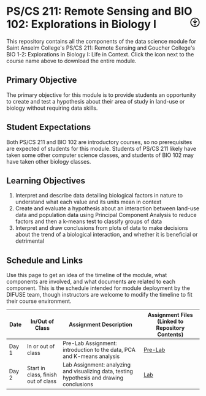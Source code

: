 # PS/CS 211: Remote Sensing and BIO 102: Explorations in Biology I <a href="https://download-directory.github.io/?url=https%3A%2F%2Fgithub.com%2Fdifuse-dartmouth%2FBIOSAT_W23%2Ftree%2Fmain%2Fcompleted_module"><img src="https://github.com/difuse-dartmouth/.github/blob/ecc522189d093025100d24feef5fc134f592c677/profile/download_button.png" alt="Download the entire module" align="right" style="width: 0.25in;"></a>

This repository contains all the components of the data science module for Saint Anselm College's PS/CS 211: Remote Sensing and Goucher College's BIO 1-2: Explorations in Biology I: Life in Context.  Click the icon next to the course name above to download the entire module.

## Primary Objective

The primary objective for this module is to provide students an opportunity to create and test a hypothesis about their area of study in land-use or biology without requiring data skills.

## Student Expectations
Both PS/CS 211 and BIO 102 are introductory courses, so no prerequisites are expected of students for this module. Students of PS/CS 211 likely have taken some other computer science classes, and students of BIO 102 may have taken other biology classes.

## Learning Objectives
1.	Interpret and describe data detailing biological factors in nature to understand what each value and its units mean in context
2.  Create and evaluate a hypothesis about an interaction between land-use data and population data using Principal Component Analysis to reduce factors and then a k-means test to classify groups of data
3.  Interpret and draw conclusions from plots of data to make decisions about the trend of a biological interaction, and whether it is beneficial or detrimental 

## Schedule and Links

Use this page to get an idea of the timeline of the module, what components are involved, and what documents are related to each component. This is the schedule intended for module deployment by the DIFUSE team, though instructors are welcome to modify the timeline to fit their course environment.

| Date             |  In/Out of Class | Assignment Description                     | Assignment Files (Linked to Repository Contents) |
|------------------|-----------------|--------------------------------------------------|--------------------------------------------------|
| Day 1 | In or out of class    | Pre-Lab Assignment: introduction to the data, PCA and K-means analysis  |[Pre-Lab](components/assignment1) |
| Day 2 | Start in class, finish out of class  | Lab Assignment: analyzing and visualizing data, testing hypothesis and drawing conclusions |[Lab](components/assignment2) |
